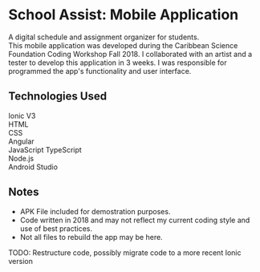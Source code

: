 # School Assist: Mobile Application
A digital schedule and assignment organizer for students.  
This mobile application was developed during the Caribbean Science Foundation Coding Workshop Fall 2018. I collaborated with an artist and a tester to develop this application in 3 weeks. I was responsible for programmed the app's functionality and user interface.

## Technologies Used
Ionic V3  
HTML  
CSS  
Angular  
JavaScript
TypeScript  
Node.js  
Android Studio  

## Notes
- APK File included for demostration purposes.  
- Code written in 2018 and may not reflect my current coding style and use of best practices.  
- Not all files to rebuild the app may be here.  

TODO: Restructure code, possibly migrate code to a more recent Ionic version
